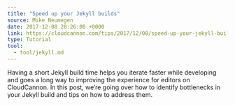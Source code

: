```yaml
---
title: "Speed up your Jekyll builds"
source: Mike Neumegen
date: 2017-12-08 20:26:00 +0000
link: https://cloudcannon.com/tips/2017/12/08/speed-up-your-jekyll-builds/
type: Tutorial
tool:
  - tool/jekyll.md 
---
```

Having a short Jekyll build time helps you iterate faster while developing and goes a long way to improving the experience for editors on CloudCannon. In this post, we’re going over how to identify bottlenecks in your Jekyll build and tips on how to address them.





